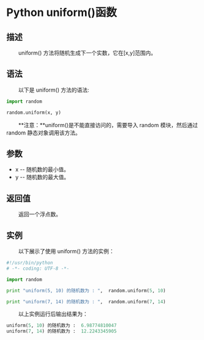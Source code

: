 # Python uniform()函数
## 描述
&#160;&#160;&#160;&#160;&#160;&#160;&#160;&#160;uniform() 方法将随机生成下一个实数，它在[x,y]范围内。

## 语法
&#160;&#160;&#160;&#160;&#160;&#160;&#160;&#160;以下是 uniform() 方法的语法:

```python
import random

random.uniform(x, y)
```

&#160;&#160;&#160;&#160;&#160;&#160;&#160;&#160;**注意：**uniform()是不能直接访问的，需要导入 random 模块，然后通过 random 静态对象调用该方法。

## 参数
- x -- 随机数的最小值。
- y -- 随机数的最大值。

## 返回值
&#160;&#160;&#160;&#160;&#160;&#160;&#160;&#160;返回一个浮点数。

## 实例
&#160;&#160;&#160;&#160;&#160;&#160;&#160;&#160;以下展示了使用 uniform() 方法的实例：

```python
#!/usr/bin/python
# -*- coding: UTF-8 -*-

import random

print "uniform(5, 10) 的随机数为 : ",  random.uniform(5, 10)

print "uniform(7, 14) 的随机数为 : ",  random.uniform(7, 14)
```

&#160;&#160;&#160;&#160;&#160;&#160;&#160;&#160;以上实例运行后输出结果为：

```python
uniform(5, 10) 的随机数为 :  6.98774810047
uniform(7, 14) 的随机数为 :  12.2243345905
```